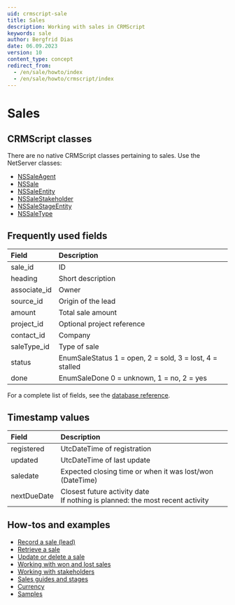 ```yaml
---
uid: crmscript-sale
title: Sales
description: Working with sales in CRMScript
keywords: sale
author: Bergfrid Dias
date: 06.09.2023
version: 10
content_type: concept
redirect_from:
  - /en/sale/howto/index
  - /en/sale/howto/crmscript/index
---
```


# Sales

## CRMScript classes

There are no native CRMScript classes pertaining to sales. Use the NetServer classes:

* [NSSaleAgent][10]
* [NSSale][11]
* [NSSaleEntity][12]
* [NSSaleStakeholder][13]
* [NSSaleStageEntity][14]
* [NSSaleType][15]

## Frequently used fields

| Field | Description |
|:--|:--|
| sale_id | ID |
| heading | Short description |
| associate_id | Owner |
| source_id | Origin of the lead |
| amount | Total sale amount |
| project_id | Optional project reference |
| contact_id | Company |
| saleType_id | Type of sale |
| status | EnumSaleStatus 1 = open, 2 = sold, 3 = lost, 4 = stalled |
| done | EnumSaleDone 0 = unknown, 1 = no, 2 = yes |

For a complete list of fields, see the [database reference][20].

## Timestamp values

| Field | Description |
|:--|:--|
| registered | UtcDateTime of registration |
| updated | UtcDateTime of last update |
| saledate | Expected closing time or when it was lost/won (DateTime) |
| nextDueDate | Closest future activity date<br>If nothing is planned: the most recent activity |

## How-tos and examples

* [Record a sale (lead)][1]
* [Retrieve a sale][2]
* [Update or delete a sale][3]
* [Working with won and lost sales][4]
* [Working with stakeholders][5]
* [Sales guides and stages][6]
* [Currency][7]
* [Samples][8]

<!-- Referenced links -->
[1]: create.md
[2]: get.md
[3]: update.md
[4]: lost-or-sold.md
[5]: stakeholders.md
[6]: guides.md
[7]: currency.md
[8]: samples.md
[10]: ../../reference/CRMScript.NetServer.NSSaleAgent.yml
[11]: ../../reference/CRMScript.NetServer.NSSale.yml
[12]: ../../reference/CRMScript.NetServer.NSSaleEntity.yml
[13]: ../../reference/CRMScript.NetServer.NSSaleStakeholder.yml
[14]: ../../reference/CRMScript.NetServer.NSSaleStageEntity.yml
[15]: ../../reference/CRMScript.NetServer.NSSaleType.yml
[20]: ../../../../database/tables/sale.md
